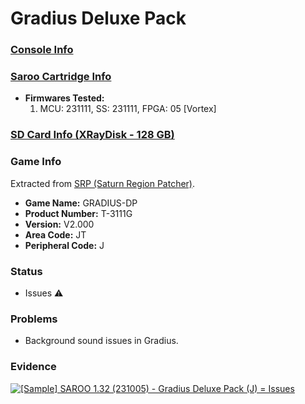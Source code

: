 # Gradius Deluxe Pack

### [Console Info](../../../../../Info/Consoles/VA13/README.md)

### [Saroo Cartridge Info](../../../../../Info/Cartridges/RetroGameParadiseStore/1.32F/README.md)

- <b>Firmwares Tested:</b>
  1. MCU: 231111, SS: 231111, FPGA: 05 [Vortex]

### [SD Card Info (XRayDisk - 128 GB)](../../../../../Info/SdCards/XRayDisk/128GB/fat32/README.md)

### Game Info

Extracted from [SRP (Saturn Region Patcher)](https://segaxtreme.net/resources/saturn-region-patcher.81/download).

- <b>Game Name:</b> GRADIUS-DP
- <b>Product Number:</b> T-3111G
- <b>Version:</b> V2.000
- <b>Area Code:</b> JT
- <b>Peripheral Code:</b> J

### Status

- Issues :warning:

### Problems

- Background sound issues in Gradius.

### Evidence

[![[Sample] SAROO 1.32 (231005) - Gradius Deluxe Pack (J) = Issues](https://img.youtube.com/vi/-Z1KiN_29gk/0.jpg)](https://www.youtube.com/watch?v=-Z1KiN_29gk)
